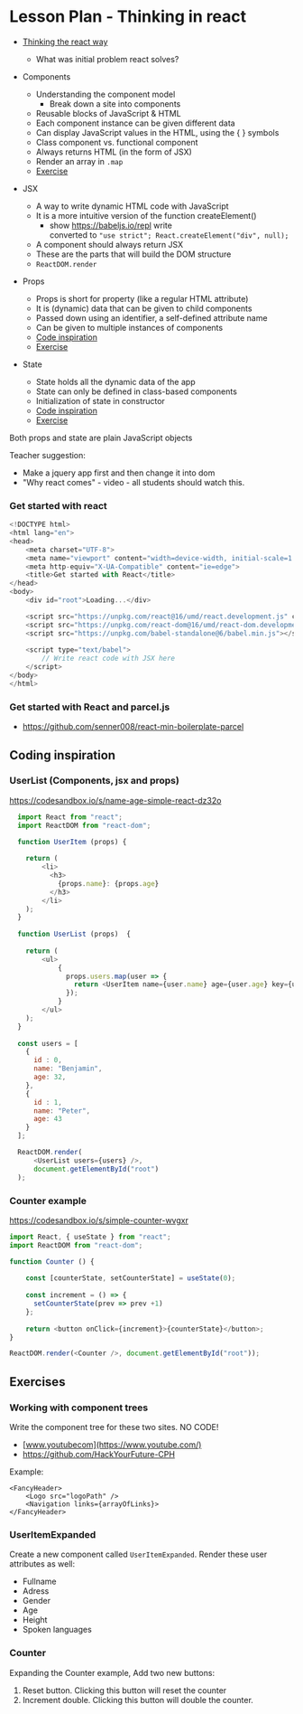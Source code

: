 # Lesson Plan - Thinking in react

- [Thinking the react way](https://reactjs.org/docs/thinking-in-react.html)
  - What was initial problem react solves?
  
- Components
  - Understanding the component model
    - Break down a site into components
  - Reusable blocks of JavaScript & HTML
  - Each component instance can be given different data
  - Can display JavaScript values in the HTML, using the { } symbols
  - Class component vs. functional component
  - Always returns HTML (in the form of JSX)
  - Render an array in `.map`
  - [Exercise](#working-with-component-trees)

- JSX
  - A way to write dynamic HTML code with JavaScript
  - It is a more intuitive version of the function createElement()
    - show https://babeljs.io/repl write <div></div> converted to `"use strict"; React.createElement("div", null);`
  - A component should always return JSX
  - These are the parts that will build the DOM structure
  - `ReactDOM.render`

- Props
  - Props is short for property (like a regular HTML attribute)
  - It is (dynamic) data that can be given to child components
  - Passed down using an identifier, a self-defined attribute name
  - Can be given to multiple instances of components
  - [Code inspiration](#userlist-components-jsx-and-props)
  - [Exercise](#useritemexpanded)

- State
  - State holds all the dynamic data of the app
  - State can only be defined in class-based components
  - Initialization of state in constructor
  - [Code inspiration](#counter-example)
  - [Exercise](#counter)

Both props and state are plain JavaScript objects

Teacher suggestion: 
- Make a jquery app first and then change it into dom	
- "Why react comes" - video - all students should watch this. 

### Get started with react

```js
<!DOCTYPE html>
<html lang="en">
<head>
    <meta charset="UTF-8">
    <meta name="viewport" content="width=device-width, initial-scale=1.0">
    <meta http-equiv="X-UA-Compatible" content="ie=edge">
    <title>Get started with React</title>
</head>
<body>
    <div id="root">Loading...</div>

    <script src="https://unpkg.com/react@16/umd/react.development.js" crossorigin></script>
    <script src="https://unpkg.com/react-dom@16/umd/react-dom.development.js" crossorigin></script>
    <script src="https://unpkg.com/babel-standalone@6/babel.min.js"></script>
    
    <script type="text/babel">
        // Write react code with JSX here
    </script>
</body>
</html>

```
### Get started with React and parcel.js
- https://github.com/senner008/react-min-boilerplate-parcel

## Coding inspiration

### UserList (Components, jsx and props)

https://codesandbox.io/s/name-age-simple-react-dz32o

```js
  import React from "react";
  import ReactDOM from "react-dom";

  function UserItem (props) {
    
    return (
        <li>
          <h3>
            {props.name}: {props.age}
          </h3>
        </li>
    );
  }
    
  function UserList (props)  {
      
    return (
        <ul>
            {
              props.users.map(user => {
                return <UserItem name={user.name} age={user.age} key={user.id} />;
              });
            }
        </ul>
    );
  }
    
  const users = [
    {
      id : 0,  
      name: "Benjamin",
      age: 32,
    },
    {
      id : 1,
      name: "Peter",
      age: 43
    }
  ];

  ReactDOM.render(
      <UserList users={users} />, 
      document.getElementById("root")
  );


```

### Counter example

https://codesandbox.io/s/simple-counter-wvgxr

```js
import React, { useState } from "react";
import ReactDOM from "react-dom";

function Counter () {
    
    const [counterState, setCounterState] = useState(0);
  
    const increment = () => {
      setCounterState(prev => prev +1)
    };
  
    return <button onClick={increment}>{counterState}</button>;  
}

ReactDOM.render(<Counter />, document.getElementById("root"));

```

## Exercises

### Working with component trees
Write the component tree for these two sites. NO CODE!
- [www.youtubecom](https://www.youtube.com/)
- https://github.com/HackYourFuture-CPH

Example:
```
<FancyHeader>
    <Logo src="logoPath" />
    <Navigation links={arrayOfLinks}>
</FancyHeader> 
```

### UserItemExpanded
Create a new component called `UserItemExpanded`. Render these user attributes as well:

- Fullname
- Adress
- Gender
- Age
- Height
- Spoken languages

### Counter
Expanding the Counter example, Add two new buttons:
1. Reset button. Clicking this button will reset the counter
2. Increment double. Clicking this button will double the counter. 

